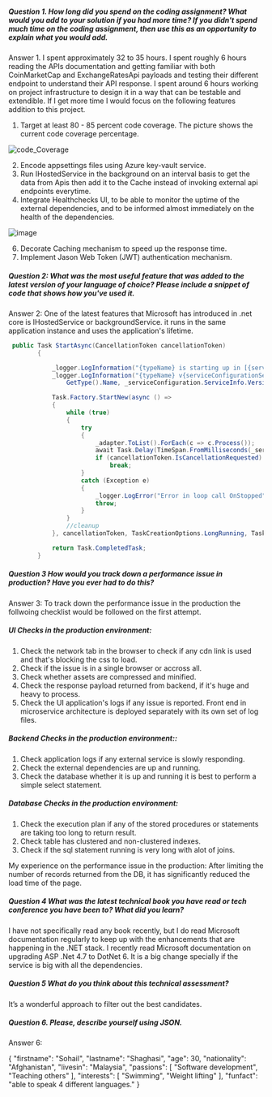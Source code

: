 ##### Question 1. How long did you spend on the coding assignment? What would you add to your solution if you had more time? If you didn't spend much time on the coding assignment, then use this as an opportunity to explain what you would add.

Answer 1. I spent approximately 32 to 35 hours. I spent roughly 6 hours reading the APIs documentation and getting familiar with both CoinMarketCap and ExchangeRatesApi payloads and testing their different endpoint to understand their API response. I spent around 6 hours working on project infrastructure to design it in a way that can be testable and extendible.
If I get more time I would focus on the following features addition to this project.

1. Target at least 80 - 85 percent code coverage. The picture shows the current code coverage percentage.

![code_Coverage](https://user-images.githubusercontent.com/10161791/163448624-74a75898-7478-40de-a931-0d66edb5acc2.PNG)

2. Encode appsettings files using Azure key-vault service.
4. Run IHostedService in the background on an interval basis to get the data from Apis then add it to the Cache instead of invoking external api endpoints everytime.
5. Integrate Healthchecks UI, to be able to monitor the uptime of the external dependencies, and to be informed almost immediately on the health of the dependencies.

![image](https://user-images.githubusercontent.com/10161791/163449385-82aafa0d-1e8f-4706-82e9-f05c91b87616.png)

6. Decorate Caching mechanism to speed up the response time.
7. Implement Jason Web Token (JWT) authentication mechanism.


##### Question 2: What was the most useful feature that was added to the latest version of your language of choice? Please include a snippet of code that shows how you've used it.

Answer 2: One of the latest features that Microsoft has introduced in .net core is IHostedService or backgroundService.
it runs in the same application instance and uses the application's lifetime.
```cs
 public Task StartAsync(CancellationToken cancellationToken)
        {

            _logger.LogInformation("{typeName} is starting up in [{serviceConfigurationEnvironment}] environment.", GetType().Name, _serviceConfiguration.Environment);
            _logger.LogInformation("{typeName} v{serviceConfigurationServiceInfoVersion} is starting up in [{serviceConfigurationEnvironment}] environment...",
                GetType().Name, _serviceConfiguration.ServiceInfo.Version, _serviceConfiguration.Environment);

            Task.Factory.StartNew(async () =>
            {
                while (true)
                {
                    try
                    {
                        _adapter.ToList().ForEach(c => c.Process());
                        await Task.Delay(TimeSpan.FromMilliseconds(_serviceConfiguration.ApplicationSettings.PollFrequencyMs));
                        if (cancellationToken.IsCancellationRequested)
                            break;
                    }
                    catch (Exception e)
                    {
                        _logger.LogError("Error in loop call OnStopped", e);
                        throw;
                    }
                }
                //cleanup
            }, cancellationToken, TaskCreationOptions.LongRunning, TaskScheduler.Default);

            return Task.CompletedTask;
        }
```


##### Question 3 How would you track down a performance issue in production? Have you ever had to do this?
Answer 3: To track down the performance issue in the production the follwoing checklist would be followed on the first attempt.
##### UI Checks in the production environment:
1. Check the network tab in the browser to check if any cdn link is used and that's blocking the css to load.
2. Check if the issue is in a single browser or accross all.
3. Check whether assets are compressed and minified.
4. Check the response payload returned from backend, if it's huge and heavy to process.
5. Check the UI application's logs if any issue is reported. Front end in microservice architecture is deployed separately with its own set of log files.

##### Backend Checks in the production environment::
1. Check application logs if any external service is slowly responding.
2. Check the external dependencies are up and running.
3. Check the database whether it is up and running it is best to perform a simple select statement.

##### Database Checks in the production environment:
1. Check the execution plan if any of the stored procedures or statements are taking too long to return result.
2. Check table has clustered and non-clustered indexes.
3. Check if the sql statement running is very long with alot of joins.

My experience on the performance issue in the production:
After limiting the number of records returned from the DB, it has significantly reduced the load time of the page.


##### Question 4 What was the latest technical book you have read or tech conference you have been to? What did you learn?

I have not specifically read any book recently, but I do read Microsoft documentation regularly to keep up with the enhancements that are happening in the .NET stack. 
I recently read Microsoft documentation on upgrading ASP .Net 4.7 to DotNet 6. It is a big change specially if the service is big with all the dependencies.


##### Question 5 What do you think about this technical assessment?

It’s a wonderful approach to filter out the best candidates.


##### Question 6. Please, describe yourself using JSON.

Answer 6:  


{
"firstname": "Sohail",
"lastname": "Shaghasi",
"age": 30,
"nationality": "Afghanistan",
"livesin": "Malaysia",
"passions": [
"Software development",
"Teaching others"
],
"interests": [
"Swimming",
"Weight lifting"
],
"funfact": 
"able to speak 4 different languages."
}
